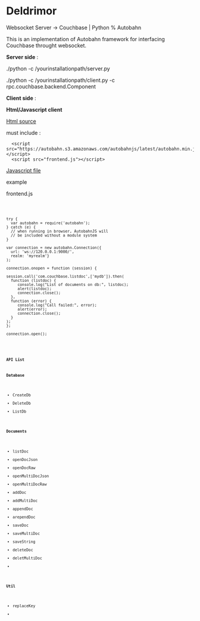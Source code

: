Deldrimor
=========

Websocket Server -> Couchbase | Python % Autobahn


This is an implementation of Autobahn framework for interfacing Couchbase throught websocket.

<b>Server side</b> : 

./python -c /yourinstallationpath/server.py

./python -c /yourinstallationpath/client.py -c rpc.couchbase.backend.Component

<b>Client side</b> : 

  <b>Html/Javascript client</b>
  
  <u>Html source</u>

  must include : 
  
      <script src="https://autobahn.s3.amazonaws.com/autobahnjs/latest/autobahn.min.jgz"></script>
      <script src="frontend.js"></script>

  <u>Javascript file</u>

  example 
  
  frontend.js
  

  
  <code>
  
    try {
      var autobahn = require('autobahn');
    } catch (e) {
      // when running in browser, AutobahnJS will
      // be included without a module system
    }

    var connection = new autobahn.Connection({
      url: 'ws://120.0.0.1:9000/',
      realm: 'myrealm'}
    );

    connection.onopen = function (session) {

    session.call('com.couchbase.listdoc',['mydb']).then(
      function (listdoc) {
         console.log("List of documents on db:", listdoc);
         alert(listdoc);
         connection.close();
      },
      function (error) {
         console.log("Call failed:", error);
         alert(error);
         connection.close();
      }
    );
    };

    connection.open();
  
<code/>

<b>API List</b>

<b>Database</b>
- CreateDb
- DeleteDb
- ListDb

<b>Documents</b>
- listDoc
- openDocJson
- openDocRaw
- openMultiDocJson
- openMultiDocRaw
- addDoc
- addMultiDoc
- appendDoc
- arependDoc
- saveDoc
- saveMultiDoc
- saveString
- deleteDoc
- deletMultiDoc
- 

<b>Util</b>
- replaceKey
- 


